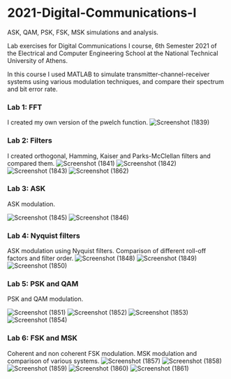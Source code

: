 # 2021-Digital-Communications-I
ASK, QAM, PSK, FSK, MSK simulations and analysis.

Lab exercises for Digital Communications I course, 6th Semester 2021 of the Electrical and Computer Engineering School at the National Technical University of Athens.

In this course I used MATLAB to simulate transmitter-channel-receiver systems using various modulation techniques, and compare their spectrum and bit error rate.

### Lab 1: FFT
I created my own version of the pwelch function.
![Screenshot (1839)](https://user-images.githubusercontent.com/54019381/143500647-e65ad648-51f9-469b-8919-c98682be4d38.png)

### Lab 2: Filters
I created orthogonal, Hamming, Kaiser and Parks-McClellan filters and compared them.
![Screenshot (1841)](https://user-images.githubusercontent.com/54019381/143501101-68c0258c-bab0-4c96-adae-930d5d5e9fcc.png)
![Screenshot (1842)](https://user-images.githubusercontent.com/54019381/143501147-96bd556b-4d05-4e49-8e5d-59df44db7c1c.png)
![Screenshot (1843)](https://user-images.githubusercontent.com/54019381/143501109-f15a2329-705e-494b-b6a5-c76ae2a6ea7a.png)
![Screenshot (1862)](https://user-images.githubusercontent.com/54019381/143501116-3ed75cc5-5bef-4a7d-9e94-ceb0733f7048.png)

### Lab 3: ASK
ASK modulation.

![Screenshot (1845)](https://user-images.githubusercontent.com/54019381/143501342-143c54b6-055d-4ec7-ae2a-af154bf5a57d.png)
![Screenshot (1846)](https://user-images.githubusercontent.com/54019381/143501345-d1ce648a-8566-4f59-8e42-37594199fd4e.png)

### Lab 4: Nyquist filters
ASK modulation using Nyquist filters. Comparison of different roll-off factors and filter order.
![Screenshot (1848)](https://user-images.githubusercontent.com/54019381/143501501-476d4121-497a-4266-821d-ecdd5503908b.png)
![Screenshot (1849)](https://user-images.githubusercontent.com/54019381/143501505-d4ad6c27-d294-4a6a-8758-eb83fe516e03.png)
![Screenshot (1850)](https://user-images.githubusercontent.com/54019381/143501509-e6885a99-963a-4f70-a2bf-0fa44cc5ab58.png)

### Lab 5: PSK and QAM
PSK and QAM modulation.

![Screenshot (1851)](https://user-images.githubusercontent.com/54019381/143501880-88908fe2-9627-4936-ac39-8513d53de079.png)
![Screenshot (1852)](https://user-images.githubusercontent.com/54019381/143501886-36fc6897-8a48-4bcd-b935-31213a2ba9ce.png)
![Screenshot (1853)](https://user-images.githubusercontent.com/54019381/143501889-d4c3e731-3e9c-4f58-be12-c23bd83ebf85.png)
![Screenshot (1854)](https://user-images.githubusercontent.com/54019381/143501890-3d402452-c8fa-4dcf-bf40-1277b9178809.png)

### Lab 6: FSK and MSK
Coherent and non coherent FSK modulation. MSK modulation and comparison of various systems.
![Screenshot (1857)](https://user-images.githubusercontent.com/54019381/143502265-40e5e39e-5922-42e8-a8b2-9505127cba95.png)
![Screenshot (1858)](https://user-images.githubusercontent.com/54019381/143502279-e250aa4b-ebf0-46b1-a58b-8cb0787cac8d.png)
![Screenshot (1859)](https://user-images.githubusercontent.com/54019381/143502285-0d4b8bbc-f0b5-447b-bff7-295d352f50d9.png)
![Screenshot (1860)](https://user-images.githubusercontent.com/54019381/143502305-24d3d066-a19c-4446-9b2f-a510a8c4c72c.png)
![Screenshot (1861)](https://user-images.githubusercontent.com/54019381/143502309-28addc0f-3297-402b-b19a-00aba3038d40.png)


